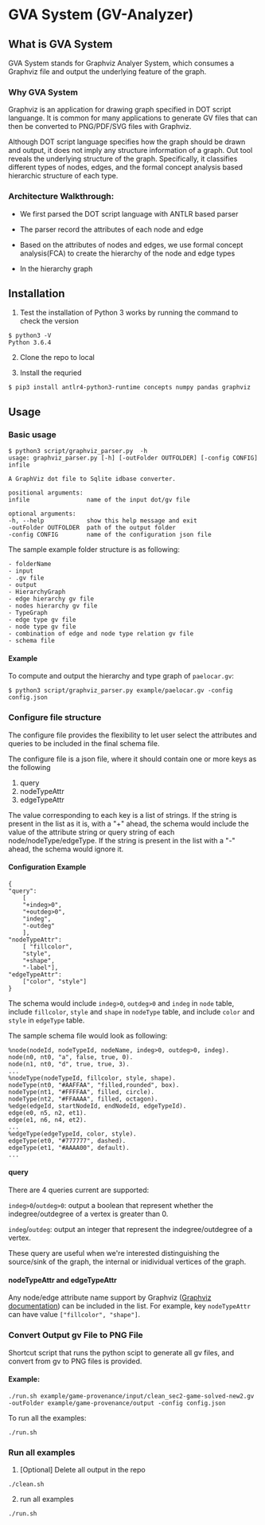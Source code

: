 # GVA System (GV-Analyzer)

## What is GVA System

GVA System stands for Graphviz Analyer System, which consumes a Graphviz file and output the underlying feature of the graph.


### Why GVA System

Graphviz is an application for drawing graph specified in DOT script languange. It is common for many applications to generate GV files that can then be converted to PNG/PDF/SVG files with Graphviz.

Although DOT script language specifies how the graph should be drawn and output, it does not imply any structure information of a graph. Out tool reveals the underlying structure of the graph. Specifically, it classifies different types of nodes, edges, and the formal concept analysis based hierarchic structure of each type.


### Architecture Walkthrough:

- We first parsed the DOT script language with ANTLR based parser

- The parser record the attributes of each node and edge

- Based on the attributes of nodes and edges, we use formal concept analysis(FCA) to create the hierarchy of the node and edge types

- In the hierarchy graph

## Installation

1. Test the installation of Python 3 works by running the command to check the version

```
$ python3 -V
Python 3.6.4
```

2. Clone the repo to local

3. Install the requried 

```
$ pip3 install antlr4-python3-runtime concepts numpy pandas graphviz
```


## Usage

### Basic usage

```
$ python3 script/graphviz_parser.py  -h
usage: graphviz_parser.py [-h] [-outFolder OUTFOLDER] [-config CONFIG] infile

A GraphViz dot file to Sqlite idbase converter.

positional arguments:
infile                name of the input dot/gv file

optional arguments:
-h, --help            show this help message and exit
-outFolder OUTFOLDER  path of the output folder
-config CONFIG        name of the configuration json file
```

The sample example folder structure is as following:
```
- folderName
- input
- .gv file
- output
- HierarchyGraph
- edge hierarchy gv file
- nodes hierarchy gv file
- TypeGraph
- edge type gv file
- node type gv file
- combination of edge and node type relation gv file
- schema file
```

#### Example

To compute and output the  hierarchy and type graph of `paelocar.gv`:

```
$ python3 script/graphviz_parser.py example/paelocar.gv -config config.json
```

### Configure file structure

The configure file provides the flexibility to let user select the attributes and queries to be included in the final schema file.

The configure file is a json file, where it should contain one or more keys as the following

1. query
2. nodeTypeAttr
3. edgeTypeAttr

The value corresponding to each key is a list of strings. If the string is present in the list as it is, with a "+" ahead, the schema would include the value of the attribute string or query string of each node/nodeType/edgeType. If the string is present in the list with a "-" ahead, the schema would ignore it.

#### Configuration Example

```
{
"query":
    [
    "+indeg>0",
    "+outdeg>0",
    "indeg",
    "-outdeg"
    ],
"nodeTypeAttr":
    [ "fillcolor",
    "style",
    "+shape",
    "-label"],
"edgeTypeAttr":
    ["color", "style"]
}
```

The schema would include `indeg>0`, `outdeg>0` and `indeg` in `node` table, include  `fillcolor`, `style` and `shape` in `nodeType` table, and include `color` and `style` in `edgeType` table.

The sample schema file would look as following:

```
%node(nodeId, nodeTypeId, nodeName, indeg>0, outdeg>0, indeg).
node(n0, nt0, "a", false, true, 0).
node(n1, nt0, "d", true, true, 3).
...
%nodeType(nodeTypeId, fillcolor, style, shape).
nodeType(nt0, "#AAFFAA", "filled,rounded", box).
nodeType(nt1, "#FFFFAA", filled, circle).
nodeType(nt2, "#FFAAAA", filled, octagon).
%edge(edgeId, startNodeId, endNodeId, edgeTypeId).
edge(e0, n5, n2, et1).
edge(e1, n6, n4, et2).
...
%edgeType(edgeTypeId, color, style).
edgeType(et0, "#777777", dashed).
edgeType(et1, "#AAAA00", default).
...

```

#### query

There are 4 queries current are supported:

`indeg>0`/`outdeg>0`: output a boolean that represent whether the indegree/outdegree of a vertex is greater than 0.

`indeg`/`outdeg`: output an integer that represent the indegree/outdegree of a vertex.

These query are useful when we're interested distinguishing the source/sink of the graph, the internal or inidividual vertices of the graph.

#### nodeTypeAttr and edgeTypeAttr

Any node/edge attribute name support by Graphviz ([Graphviz documentation](https://www.graphviz.org/doc/info/attrs.html)) can be included in the list. For example, key `nodeTypeAttr` can have value `["fillcolor", "shape"]`.

### Convert Output gv File to PNG File

Shortcut script that runs the python scipt to generate all gv files, and convert from gv to PNG files is provided.

#### Example:

```
./run.sh example/game-provenance/input/clean_sec2-game-solved-new2.gv -outFolder example/game-provenance/output -config config.json
```

To run all the examples:
```
./run.sh
```

### Run all examples

1. [Optional] Delete all output in the repo

```
./clean.sh
```

2. run all examples

```
./run.sh
```
